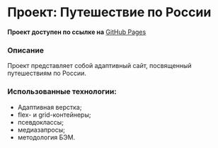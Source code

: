 # Проект: Путешествие по России

**Проект доступен по ссылке на** [GitHub Pages](https://davedeneev.github.io/russian-travel/index.html)

### Описание

Проект представляет собой адаптивный сайт, посвященный путешествиям по России.

### Использованные технологии:

- Адаптивная верстка;
- flex- и grid-контейнеры;
- псевдоклассы;
- медиазапросы;
- методология БЭМ.


